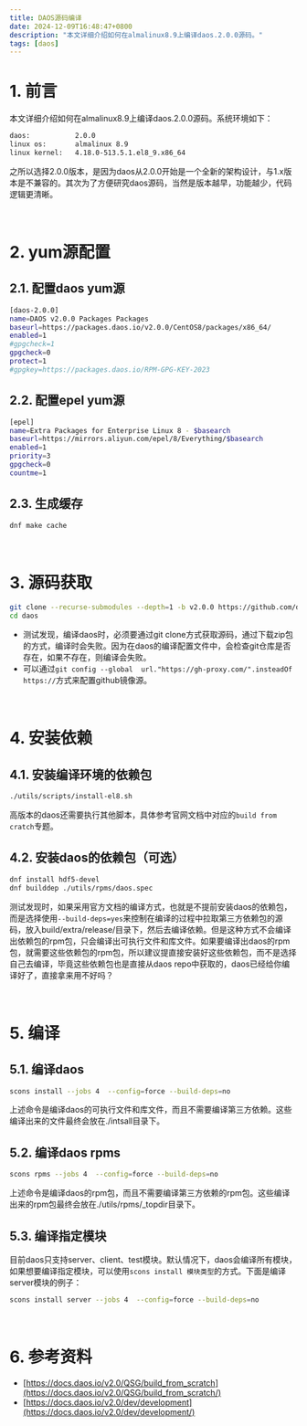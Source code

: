 ```yaml
---
title: DAOS源码编译
date: 2024-12-09T16:48:47+0800
description: "本文详细介绍如何在almalinux8.9上编译daos.2.0.0源码。"
tags: [daos]
---
```



# 1. 前言
本文详细介绍如何在almalinux8.9上编译daos.2.0.0源码。系统环境如下：
```bash
daos:           2.0.0
linux os:       almalinux 8.9
linux kernel:   4.18.0-513.5.1.el8_9.x86_64
```
之所以选择2.0.0版本，是因为daos从2.0.0开始是一个全新的架构设计，与1.x版本是不兼容的。其次为了方便研究daos源码，当然是版本越早，功能越少，代码逻辑更清晰。

&nbsp;
&nbsp;
# 2. yum源配置
## 2.1. 配置daos yum源
```bash
[daos-2.0.0]
name=DAOS v2.0.0 Packages Packages
baseurl=https://packages.daos.io/v2.0.0/CentOS8/packages/x86_64/
enabled=1
#gpgcheck=1
gpgcheck=0
protect=1
#gpgkey=https://packages.daos.io/RPM-GPG-KEY-2023
```

## 2.2. 配置epel yum源
```bash
[epel]
name=Extra Packages for Enterprise Linux 8 - $basearch
baseurl=https://mirrors.aliyun.com/epel/8/Everything/$basearch
enabled=1
priority=3
gpgcheck=0
countme=1
```

## 2.3. 生成缓存
```bash
dnf make cache
```

&nbsp;
&nbsp;
# 3. 源码获取
```bash
git clone --recurse-submodules --depth=1 -b v2.0.0 https://github.com/daos-stack/daos.git
cd daos
```
- 测试发现，编译daos时，必须要通过git clone方式获取源码，通过下载zip包的方式，编译时会失败。因为在daos的编译配置文件中，会检查git仓库是否存在，如果不存在，则编译会失败。
- 可以通过`git config --global  url."https://gh-proxy.com/".insteadOf https://`方式来配置github镜像源。

&nbsp;
&nbsp;
# 4. 安装依赖
## 4.1. 安装编译环境的依赖包
```bash
./utils/scripts/install-el8.sh
```
高版本的daos还需要执行其他脚本，具体参考官网文档中对应的`build from cratch`专题。

## 4.2. 安装daos的依赖包（可选）
```bash
dnf install hdf5-devel
dnf builddep ./utils/rpms/daos.spec
```
测试发现时，如果采用官方文档的编译方式，也就是不提前安装daos的依赖包，而是选择使用`--build-deps=yes`来控制在编译的过程中拉取第三方依赖包的源码，放入build/extra/release/目录下，然后去编译依赖。但是这种方式不会编译出依赖包的rpm包，只会编译出可执行文件和库文件。如果要编译出daos的rpm包，就需要这些依赖包的rpm包，所以建议提直接安装好这些依赖包，而不是选择自己去编译，毕竟这些依赖包也是直接从daos repo中获取的，daos已经给你编译好了，直接拿来用不好吗？

&nbsp;
&nbsp;
# 5. 编译
## 5.1. 编译daos
```bash
scons install --jobs 4  --config=force --build-deps=no
```
上述命令是编译daos的可执行文件和库文件，而且不需要编译第三方依赖。这些编译出来的文件最终会放在./intsall目录下。

## 5.2. 编译daos rpms
```bash
scons rpms --jobs 4  --config=force --build-deps=no
```
上述命令是编译daos的rpm包，而且不需要编译第三方依赖的rpm包。这些编译出来的rpm包最终会放在./utils/rpms/_topdir目录下。

## 5.3. 编译指定模块
目前daos只支持server、client、test模块。默认情况下，daos会编译所有模块，如果想要编译指定模块，可以使用`scons install 模块类型`的方式。下面是编译server模块的例子：
```bash
scons install server --jobs 4  --config=force --build-deps=no
```

&nbsp;
&nbsp;
# 6. 参考资料
- [https://docs.daos.io/v2.0/QSG/build_from_scratch](https://docs.daos.io/v2.0/QSG/build_from_scratch/)
- [https://docs.daos.io/v2.0/dev/development](https://docs.daos.io/v2.0/dev/development/)
